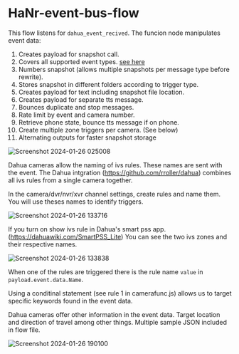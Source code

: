 # HaNr-event-bus-flow

This flow listens for `dahua_event_recived`. The funcion node manipulates event data:

1. Creates payload for snapshot call.
2. Covers all supported event types. [see here](https://github.com/rroller/dahua?tab=readme-ov-file#example-code-events)
3. Numbers snapshot (allows multiple snapshots per message type before rewrite).
4. Stores snapshot in different folders according to trigger type.
5. Creates payload for text including snapshot file location.
6. Creates payload for separate tts message.
7. Bounces duplicate and stop messages.
8. Rate limit by event and camera number.
9. Retrieve  phone state, bounce tts message if on phone.
10. Create multiple zone triggers per camera. (See below)
11. Alternating outputs for faster snapshot storage

![Screenshot 2024-01-26 025008](https://github.com/Mikefila/HaNr-event-bus-flow/assets/74340408/985907b3-b5df-4988-80ed-6bd070e30632)

Dahua cameras allow the naming of ivs rules. These names are sent with the event. The Dahua intgration (https://github.com/rroller/dahua) combines all ivs rules from a single camera together. 

In the camera/dvr/nvr/xvr channel settings, create rules and name them. You will use theses names to identify triggers.

![Screenshot 2024-01-26 133716](https://github.com/Mikefila/HaNr-event-bus-flow/assets/74340408/375e07a0-7ea6-4e02-8cdc-3d0c82aef6df)


If you turn on show ivs rule in Dahua's smart pss app. (https://dahuawiki.com/SmartPSS_Lite) You can see the two ivs zones and their respective names.

![Screenshot 2024-01-26 133838](https://github.com/Mikefila/HaNr-event-bus-flow/assets/74340408/5a737624-4fb3-4f27-8c52-726521eb12b1)

When one of the rules are triggered there is the rule name `value` in `payload.event.data.Name`.

Using a conditinal statement (see rule 1 in camerafunc.js) allows us to target specific keywords found in the event data.

Dahua cameras offer other information in the event data. Target location and direction of travel among other things. Multiple sample JSON included in flow file.


![Screenshot 2024-01-26 190100](https://github.com/Mikefila/HaNr-event-bus-flow/assets/74340408/34e9947a-845f-42c6-9ff6-9af62be333d0)
